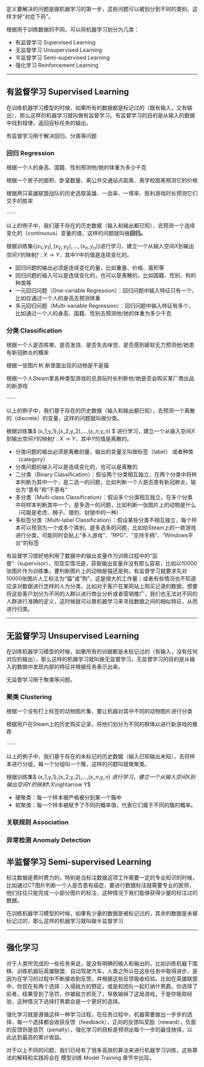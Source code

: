 定义要解决的问题是做机器学习的第一步，这些问题可以被划分到不同的类别，这样才好“对症下药”。

根据用于训练数据的不同，可以将机器学习划分为几类：

- 有监督学习 Supervised Learning
- 无监督学习 Unsupervised Learning
- 半监督学习 Semi-supervised Learning
- 强化学习 Reinforcement Learning

---

## 有监督学习 Supervised Learning

在训练机器学习模型的时候，如果所有的数据都是标记过的（既有输入，又有输出），那么这样的机器学习就叫做有监督学习。有监督学习的目的是从输入的数据中找到规律，返回目标任务的输出。

有监督学习用于解决回归、分类等问题

### 回归 Regression

根据一个人的身高、国籍、性别预测他/她的体重为多少千克

根据一个房子的面积、卧室数量、离公共交通站点距离、离学校距离预测它的价格

根据两只英雄联盟战队的历史选取英雄、一血率、一塔率、胜利游戏时长预测它们交手的胜率

······

以上的例子中，我们基于存在的历史数据（输入和输出都已知），去预测一个连续变化的（continuous）变量的值，这样的问题就叫做**回归。**

根据训练集$\{(x_1,y_1),(x_2,y_2),...,(x_n,y_n)\}$进行学习，建立一个从输入空间$X$到输出空间$Y$的映射$f:X\rightarrow Y$，其中$Y$中的值是连续变化的。

- 回归问题的输出必须是连续变化的量，比如重量、价格、面积等
- 回归问题的输入可以是连续变化的，也可以是离散的，比如国籍、性别、狗的种类等
- 一元回归问题（One-variable Regression）：回归问题中输入特征只有一个，比如仅通过一个人的身高去预测体重
- 多元回归问题（Multi-variable Regression）：回归问题中输入特征有多个，比如通过一个人的身高、国籍、性别去预测他/她的体重为多少千克

### 分类 Classification

根据一个人是否咳嗽、是否发烧、是否失去味觉、是否感到疲软无力预测他/她患有新冠肺炎的概率

根据一张图片判 断里面出现的动物是不是猫

根据一个人Steam里各种类型游戏的总游玩时长判断他/她是否会购买某厂商出品的新游戏

······

以上的例子中，我们基于存在的历史数据（输入和输出都已知），去预测一个离散的（discrete）的变量，这样的问题就叫做分类。



根据训练集$ (x_1,y_1),(x_2,y_2),...,(x_n,y_n) $ 进行学习，建立一个从输入空间$X$到输出空间$Y$的映射$f:X\rightarrow Y$，其中$Y$的值是离散的。

- 分类问题的输出必须是离散的量，输出的变量又叫做标签（label） 或者种类（category）
- 分类问题的输入可以是连续变化的，也可以是离散的
- 二分类（Binary Classification）：假设两个分类相互独立，在两个分类中将样本判断为其中一个，是二选一的问题，比如判断一个人是否患有新冠肺炎，输出为“患有”和“不患有“
- 多分类（Multi-class Classification）：假设多个分类相互独立，在多个分类中将样本判断其中一个，是多选一的问题，比如判断一张图片上的动物是什么（可能是老虎、狮子、猎豹、豺狼中的一种）
- 多标签分类（Multi-label Classification）：假设某些分类不相互独立，每个样本可以预测为一个或多个类别，是多选多的问题，比如给Steam上的一款游戏进行分类，可能同时会贴上“多人游戏”、“RPG”、“支持手柄”、“Windows平台“的标签

有监督学习很好地利用了数据中的输出变量作为训练过程中的“监督”（supervisor），但现实情况是，获取输出变量并没有那么容易，比如以10000张图片作为训练集，要判断图片上的动物是猫还是狗，有监督学习就要求先对10000张图片人工标注为“猫”或“狗”，这是很大的工作量；或者有些情况也不知道应该对数据进行怎样的人为分类，比如对于客户在某网站上购买记录的数据，想要将这些客户划分为不同的人群以进行商业分析或者营销推广，我们也无法对不同的人群进行准确的定义，这时候就可以靠机器学习来寻找数据之间的相似特征，从而进行归类。

---

## 无监督学习 Unsupervised Learning

在训练机器学习模型的时候，如果所有的训据都是未标记过的（有输入，没有任何对应的输出），那么这样的机器学习就叫做无监督学习。无监督学习的目的是从输入的数据中发现内部的特征并根据任务表示出来。

无监督学习用于聚类等问题。



### 聚类 Clustering

根据一个没有打上标签的动物图片集，要让机器对其中不同的动物图片进行分类

根据用户在Steam上的历史购买记录，将他们划分为不同的群体以进行新游戏的推荐

······

以上的例子中，我们基于存在的未标记的历史数据（输入已知输出未知），去将样本进行分组，每一个分组叫一个簇，这样的问题叫就做聚类。

根据训练集$ (x_1,y_1),(x_2,y_2),...,(x_n,y_n) $进行学习，建立一个从输入空间$X$到输出空间$Y$的映射$f:X\rightarrow Y$

- 硬聚类：每一个样本被严格被分到某一个簇中
- 软聚类：每一个样本被赋予了不同的概率值，代表它们属于不同的簇的概率。

### 关联规则 Association

### 异常检测 Anomaly Detection







## 半监督学习 Semi-supervised Learning

标注数据是费时费力的，特别是当标注数据这项工作需要一定的专业知识的时候，比如通过CT图片判断一个人是否患有癌症，要进行数据标注就需要专业的医师，他们往往只能完成一小部分图片的标注，这种情况下我们能够获得少量的标注过的数据。


在训练机器学习模型的时候，如果有少量的数据是被标记过的，其余的数据是未被标记过的，那么这样的机器学习就叫做半监督学习

---

## 强化学习

对于人类所完成的一些任务来说，是没有明确的输入和输出的，比如训练机器下围棋、训练机器玩英雄联盟、自动驾驶汽车，人类之所以在这些任务中取得进步，是因为在学习的过程中不断接收到反馈，并根据这些反馈吸收经验。比如在英雄联盟中，你现在有两个选择：入侵敌方的野区，或是和团队一起打纳什男爵。你选择了前者，结果受到了惩罚，你被敌方抓死了，导致输掉了这局游戏，于是你吸取经验，这种情况下选择打男爵会是一个更好的选择。



强化学习就是遵循这样一种学习过程，在任务过程中，机器需要做出一步步的选择，每一个选择都会收获反馈（feedback），正向的反馈叫奖励（reward），负面的反馈则是惩罚（penalty），强化学习的目标是预测出每个一步的最佳抉择，以此达到最高的累计收益。



对于以上不同的问题，我们已经有了很多高效的算法来进行机器学习训练，这些算法的解释和实践将会在 模型训练 Model Training 章节中出现。